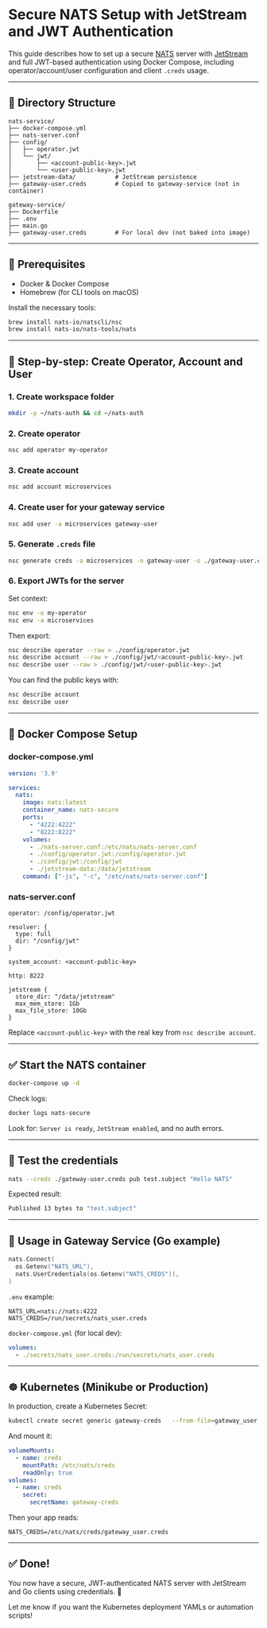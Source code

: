 # Secure NATS Setup with JetStream and JWT Authentication

This guide describes how to set up a secure [NATS](https://nats.io) server with [JetStream](https://docs.nats.io/nats-concepts/jetstream) and full JWT-based authentication using Docker Compose, including operator/account/user configuration and client `.creds` usage.

---

## 📁 Directory Structure

```
nats-service/
├── docker-compose.yml
├── nats-server.conf
├── config/
│   ├── operator.jwt
│   └── jwt/
│       ├── <account-public-key>.jwt
│       └── <user-public-key>.jwt
├── jetstream-data/           # JetStream persistence
├── gateway-user.creds        # Copied to gateway-service (not in container)

gateway-service/
├── Dockerfile
├── .env
├── main.go
├── gateway-user.creds        # For local dev (not baked into image)
```

---

## 🔧 Prerequisites

- Docker & Docker Compose
- Homebrew (for CLI tools on macOS)

Install the necessary tools:

```bash
brew install nats-io/natscli/nsc
brew install nats-io/nats-tools/nats
```

---

## 🚀 Step-by-step: Create Operator, Account and User

### 1. Create workspace folder
```bash
mkdir -p ~/nats-auth && cd ~/nats-auth
```

### 2. Create operator
```bash
nsc add operator my-operator
```

### 3. Create account
```bash
nsc add account microservices
```

### 4. Create user for your gateway service
```bash
nsc add user -a microservices gateway-user
```

### 5. Generate `.creds` file
```bash
nsc generate creds -a microservices -n gateway-user -o ./gateway-user.creds
```

### 6. Export JWTs for the server

Set context:
```bash
nsc env -o my-operator
nsc env -a microservices
```

Then export:
```bash
nsc describe operator --raw > ./config/operator.jwt
nsc describe account --raw > ./config/jwt/<account-public-key>.jwt
nsc describe user --raw > ./config/jwt/<user-public-key>.jwt
```

You can find the public keys with:
```bash
nsc describe account
nsc describe user
```

---

## 🐳 Docker Compose Setup

### docker-compose.yml

```yaml
version: '3.9'

services:
  nats:
    image: nats:latest
    container_name: nats-secure
    ports:
      - "4222:4222"
      - "8222:8222"
    volumes:
      - ./nats-server.conf:/etc/nats/nats-server.conf
      - ./config/operator.jwt:/config/operator.jwt
      - ./config/jwt:/config/jwt
      - ./jetstream-data:/data/jetstream
    command: ["-js", "-c", "/etc/nats/nats-server.conf"]
```

### nats-server.conf

```hcl
operator: /config/operator.jwt

resolver: {
  type: full
  dir: "/config/jwt"
}

system_account: <account-public-key>

http: 8222

jetstream {
  store_dir: "/data/jetstream"
  max_mem_store: 1Gb
  max_file_store: 10Gb
}
```

Replace `<account-public-key>` with the real key from `nsc describe account`.

---

## ✅ Start the NATS container

```bash
docker-compose up -d
```

Check logs:

```bash
docker logs nats-secure
```

Look for: `Server is ready`, `JetStream enabled`, and no auth errors.

---

## 🧪 Test the credentials

```bash
nats --creds ./gateway-user.creds pub test.subject "Hello NATS"
```

Expected result:
```bash
Published 13 bytes to "test.subject"
```

---

## 🔐 Usage in Gateway Service (Go example)

```go
nats.Connect(
  os.Getenv("NATS_URL"),
  nats.UserCredentials(os.Getenv("NATS_CREDS")),
)
```

`.env` example:

```env
NATS_URL=nats://nats:4222
NATS_CREDS=/run/secrets/nats_user.creds
```

`docker-compose.yml` (for local dev):

```yaml
volumes:
  - ./secrets/nats_user.creds:/run/secrets/nats_user.creds
```

---

## ☸️ Kubernetes (Minikube or Production)

In production, create a Kubernetes Secret:

```bash
kubectl create secret generic gateway-creds   --from-file=gateway_user.creds=./gateway-user.creds
```

And mount it:

```yaml
volumeMounts:
  - name: creds
    mountPath: /etc/nats/creds
    readOnly: true
volumes:
  - name: creds
    secret:
      secretName: gateway-creds
```

Then your app reads:

```env
NATS_CREDS=/etc/nats/creds/gateway_user.creds
```

---

## ✅ Done!

You now have a secure, JWT-authenticated NATS server with JetStream and Go clients using credentials. 🎉

Let me know if you want the Kubernetes deployment YAMLs or automation scripts!